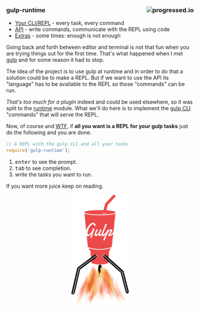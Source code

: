 
### gulp-runtime [<img alt="progressed.io" src="http://progressed.io/bar/75" align="right"/>](https://github.com/fehmicansaglam/progressed.io)

 - [Your CLI/REPL](cli-repl.md) - every task, every command
 - [API](runtime-api.md) - write commands, communicate with the REPL using code
 - [Extras](extras.md) - some times: enough is not enough

Going back and forth between editor and terminal is not that fun when you are trying things out for the first time. That's what happened when I met [gulp][x-gulp] and for some reason it had to stop.

The idea of the project is to use gulp at runtime and in order to do that a solution could be to make a REPL. But if we want to use the API its "language" has to be available to the REPL so those "commands" can be run.

*That's too much for a plugin* indeed and could be used elsewhere, so it was split to the [runtime][x-runtime] module. What we'll do here is to implement the [gulp CLI][x-gulp-cli] "commands" that will serve the REPL.

Now, of course and [WTF][x-wtf], if **all you want is a REPL for your gulp tasks** just do the following and you are done.

```js
// A REPL with the gulp CLI and all your tasks
require('gulp-runtime');
```

1. <kbd>enter</kbd> to see the prompt.
1. <kbd>tab</kbd> to see completion.
1. write the tasks you want to run.

If you want more juice keep on reading.

<p align="center">
  <img height="300" src="./gulp-runtime.png"/>
</p>

<!---------------
 Links and stuff
----------------->


[x-gulp]: https://github.com/gulpjs/gulp
[x-gulp-cli]: https://github.com/gulpjs/gulp/blob/master/docs/CLI.md

[x-runtime]: https://github.com/stringparser/runtime
[x-wtf]: https://www.google.es/search?q=wtf&safe=off&espv=2&qscrl=1&biw=1745&bih=861&tbm=isch&tbo=u&source=univ&sa=X&ei=TQNdVLzdPPjIsAStyIDABw&ved=0CDEQsAQ
